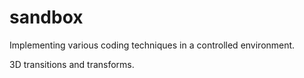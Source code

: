 # sandbox
Implementing various coding techniques in a controlled environment.

3D transitions and transforms.